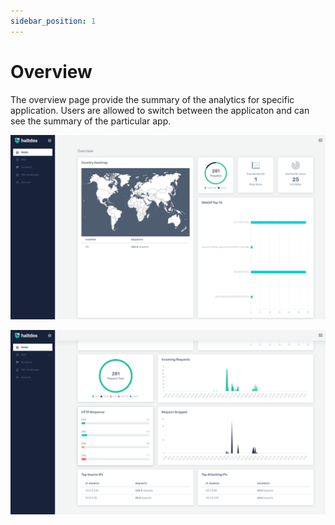 ```yaml
---
sidebar_position: 1
---
```

# Overview

The overview page provide the summary of the analytics for specific application. Users are allowed to switch between the applicaton and can see the summary of the particular app.
   
![Overview](/img/ce-waf/docs/overview_1.png)
   

![Overview](/img/ce-waf/docs/overview_2.png)